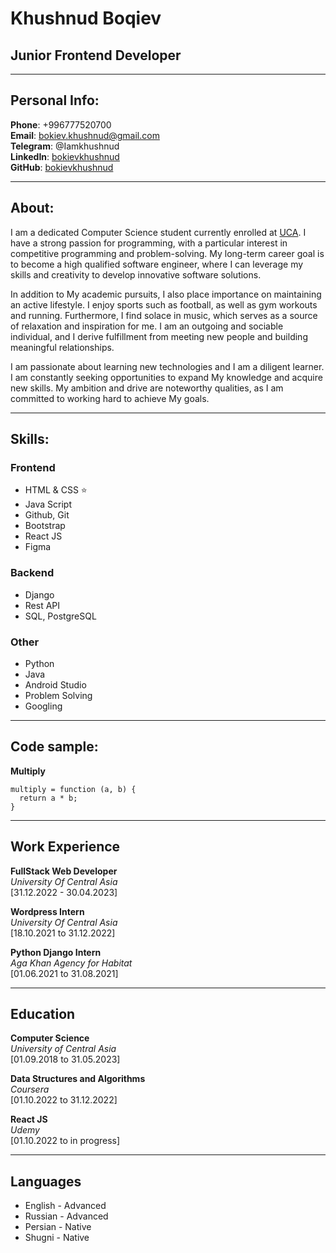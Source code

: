 # Khushnud Boqiev
## Junior Frontend Developer
--------------------------
## Personal Info:
**Phone**: +996777520700   
**Email**: bokiev.khushnud@gmail.com  
**Telegram**: @Iamkhushnud   
**LinkedIn**: [bokievkhushnud](https://www.linkedin.com/in/bokievkhushnud/)   
**GitHub**: [bokievkhushnud](https://github.com/bokievkhushnud/)

--------------------------
## About:
I am a dedicated Computer Science student currently enrolled at [UCA](https://ucentralasia.org/home). I have a strong passion for programming, with a particular interest in competitive programming and problem-solving. My long-term career goal is to become a high qualified software engineer, where I can leverage my skills and creativity to develop innovative software solutions.

In addition to My academic pursuits, I also place importance on maintaining an active lifestyle. I enjoy sports such as football, as well as gym workouts and running. Furthermore, I find solace in music, which serves as a source of relaxation and inspiration for me. I am an outgoing and sociable individual, and I derive fulfillment from meeting new people and building meaningful relationships.

I am passionate about learning new technologies and I am a diligent learner. I am constantly seeking opportunities to expand My knowledge and acquire new skills. My ambition and drive are noteworthy qualities, as I am committed to working hard to achieve My goals.

--------------------------
## Skills: 
### Frontend 
* HTML & CSS :star:
* Java Script
* Github, Git
* Bootstrap
* React JS
* Figma
### Backend
* Django
* Rest API
* SQL, PostgreSQL
### Other
* Python
* Java
* Android Studio
* Problem Solving
* Googling

--------------------------
## Code sample:
**Multiply**
```
multiply = function (a, b) {
  return a * b;
}
```
--------------------------
## Work Experience

**FullStack Web Developer**  
_University Of Central Asia_  
[31.12.2022 - 30.04.2023]

**Wordpress Intern**  
_University Of Central Asia_  
[18.10.2021 to 31.12.2022]

**Python Django Intern**  
_Aga Khan Agency for Habitat_  
[01.06.2021 to 31.08.2021]

--------------------------
## Education

**Computer Science**  
_University of Central Asia_  
[01.09.2018 to 31.05.2023]

**Data Structures and Algorithms**  
_Coursera_  
[01.10.2022 to 31.12.2022]

**React JS**  
_Udemy_  
[01.10.2022 to in progress]

--------------------------
## Languages
- English - Advanced
- Russian - Advanced
- Persian - Native
- Shugni  - Native








